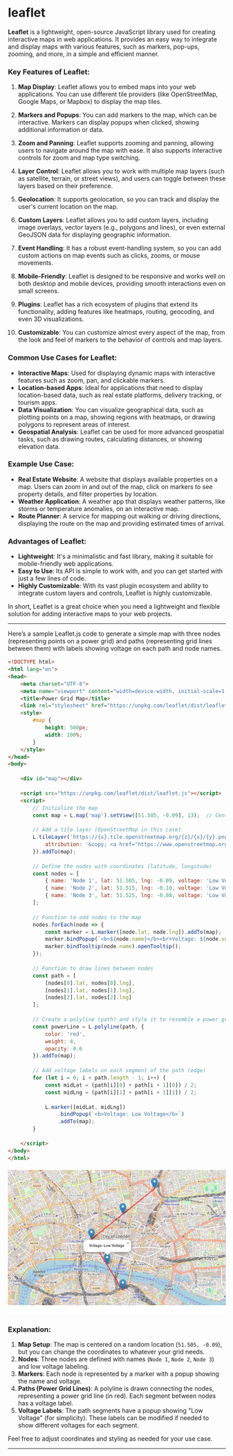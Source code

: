 # leaflet

**Leaflet** is a lightweight, open-source JavaScript library used for creating interactive maps in web applications. It provides an easy way to integrate and display maps with various features, such as markers, pop-ups, zooming, and more, in a simple and efficient manner.

### Key Features of Leaflet:

1. **Map Display**: Leaflet allows you to embed maps into your web applications. You can use different tile providers (like OpenStreetMap, Google Maps, or Mapbox) to display the map tiles.

2. **Markers and Popups**: You can add markers to the map, which can be interactive. Markers can display popups when clicked, showing additional information or data.

3. **Zoom and Panning**: Leaflet supports zooming and panning, allowing users to navigate around the map with ease. It also supports interactive controls for zoom and map type switching.

4. **Layer Control**: Leaflet allows you to work with multiple map layers (such as satellite, terrain, or street views), and users can toggle between these layers based on their preference.

5. **Geolocation**: It supports geolocation, so you can track and display the user's current location on the map.

6. **Custom Layers**: Leaflet allows you to add custom layers, including image overlays, vector layers (e.g., polygons and lines), or even external GeoJSON data for displaying geographic information.

7. **Event Handling**: It has a robust event-handling system, so you can add custom actions on map events such as clicks, zooms, or mouse movements.

8. **Mobile-Friendly**: Leaflet is designed to be responsive and works well on both desktop and mobile devices, providing smooth interactions even on small screens.

9. **Plugins**: Leaflet has a rich ecosystem of plugins that extend its functionality, adding features like heatmaps, routing, geocoding, and even 3D visualizations.

10. **Customizable**: You can customize almost every aspect of the map, from the look and feel of markers to the behavior of controls and map layers.

### Common Use Cases for Leaflet:

- **Interactive Maps**: Used for displaying dynamic maps with interactive features such as zoom, pan, and clickable markers.
- **Location-based Apps**: Ideal for applications that need to display location-based data, such as real estate platforms, delivery tracking, or tourism apps.
- **Data Visualization**: You can visualize geographical data, such as plotting points on a map, showing regions with heatmaps, or drawing polygons to represent areas of interest.
- **Geospatial Analysis**: Leaflet can be used for more advanced geospatial tasks, such as drawing routes, calculating distances, or showing elevation data.

### Example Use Case:

- **Real Estate Website**: A website that displays available properties on a map. Users can zoom in and out of the map, click on markers to see property details, and filter properties by location.
- **Weather Application**: A weather app that displays weather patterns, like storms or temperature anomalies, on an interactive map.
- **Route Planner**: A service for mapping out walking or driving directions, displaying the route on the map and providing estimated times of arrival.

### Advantages of Leaflet:
- **Lightweight**: It's a minimalistic and fast library, making it suitable for mobile-friendly web applications.
- **Easy to Use**: Its API is simple to work with, and you can get started with just a few lines of code.
- **Highly Customizable**: With its vast plugin ecosystem and ability to integrate custom layers and controls, Leaflet is highly customizable.

In short, Leaflet is a great choice when you need a lightweight and flexible solution for adding interactive maps to your web projects.

---
Here’s a sample Leaflet.js code to generate a simple map with three nodes (representing points on a power grid) and paths (representing grid lines between them) with labels showing voltage on each path and node names.

```html
<!DOCTYPE html>
<html lang="en">
<head>
    <meta charset="UTF-8">
    <meta name="viewport" content="width=device-width, initial-scale=1.0">
    <title>Power Grid Map</title>
    <link rel="stylesheet" href="https://unpkg.com/leaflet/dist/leaflet.css"/>
    <style>
        #map {
            height: 500px;
            width: 100%;
        }
    </style>
</head>
<body>

    <div id="map"></div>

    <script src="https://unpkg.com/leaflet/dist/leaflet.js"></script>
    <script>
        // Initialize the map
        const map = L.map('map').setView([51.505, -0.09], 13);  // Centered on a random location

        // Add a tile layer (OpenStreetMap in this case)
        L.tileLayer('https://{s}.tile.openstreetmap.org/{z}/{x}/{y}.png', {
            attribution: '&copy; <a href="https://www.openstreetmap.org/copyright">OpenStreetMap</a> contributors'
        }).addTo(map);

        // Define the nodes with coordinates (latitude, longitude)
        const nodes = [
            { name: 'Node 1', lat: 51.505, lng: -0.09, voltage: 'Low Voltage' },
            { name: 'Node 2', lat: 51.515, lng: -0.10, voltage: 'Low Voltage' },
            { name: 'Node 3', lat: 51.525, lng: -0.08, voltage: 'Low Voltage' }
        ];

        // Function to add nodes to the map
        nodes.forEach(node => {
            const marker = L.marker([node.lat, node.lng]).addTo(map);
            marker.bindPopup(`<b>${node.name}</b><br>Voltage: ${node.voltage}`);
            marker.bindTooltip(node.name).openTooltip();
        });

        // Function to draw lines between nodes
        const path = [
            [nodes[0].lat, nodes[0].lng],
            [nodes[1].lat, nodes[1].lng],
            [nodes[2].lat, nodes[2].lng]
        ];

        // Create a polyline (path) and style it to resemble a power grid line
        const powerLine = L.polyline(path, {
            color: 'red',
            weight: 4,
            opacity: 0.6
        }).addTo(map);

        // Add voltage labels on each segment of the path (edge)
        for (let i = 0; i < path.length - 1; i++) {
            const midLat = (path[i][0] + path[i + 1][0]) / 2;
            const midLng = (path[i][1] + path[i + 1][1]) / 2;

            L.marker([midLat, midLng])
                .bindPopup(`<b>Voltage: Low Voltage</b>`)
                .addTo(map);
        }

    </script>
</body>
</html>
```

![reult image of simple grid](/resources/Leaflet/images/sample-3.PNG)

### Explanation:
1. **Map Setup**: The map is centered on a random location (`51.505, -0.09`), but you can change the coordinates to whatever your grid needs.
2. **Nodes**: Three nodes are defined with names (`Node 1`, `Node 2`, `Node 3`) and low voltage labeling.
3. **Markers**: Each node is represented by a marker with a popup showing the name and voltage.
4. **Paths (Power Grid Lines)**: A polyline is drawn connecting the nodes, representing a power grid line (in red). Each segment between nodes has a voltage label.
5. **Voltage Labels**: The path segments have a popup showing "Low Voltage" (for simplicity). These labels can be modified if needed to show different voltages for each segment.

Feel free to adjust coordinates and styling as needed for your use case.

---